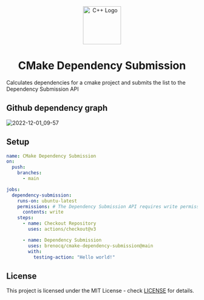 <div align="center">
<img src="https://user-images.githubusercontent.com/17342434/204997817-e8f9273d-d3d9-4869-9d9a-94d0889acf3d.png" alt="C++ Logo" width="100"/>
</div>

<h1 align="center">
CMake Dependency Submission
</h1>

Calculates dependencies for a cmake project and submits the list to the Dependency Submission API

## Github dependency graph
![2022-12-01_09-57](https://user-images.githubusercontent.com/17342434/204997995-1955d053-87f4-464f-8e02-e36fa807d0b1.png)


## Setup

```yml
name: CMake Dependency Submission
on:                        
  push:
    branches:
      - main               

jobs:
  dependency-submission:
    runs-on: ubuntu-latest 
    permissions: # The Dependency Submission API requires write permission
      contents: write      
    steps:
      - name: Checkout Repository     
        uses: actions/checkout@v3       

      - name: Dependency Submission
        uses: brenocq/cmake-dependency-submission@main
        with:
          testing-action: "Hello world!"  
```


## License
This project is licensed under the MIT License - check [LICENSE](LICENSE) for details.
